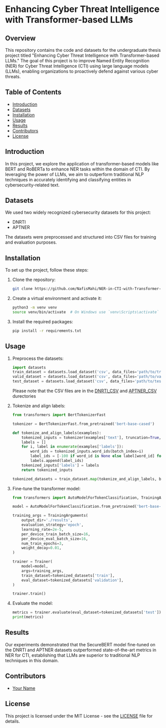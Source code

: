 
# Enhancing Cyber Threat Intelligence with Transformer-based LLMs

## Overview

This repository contains the code and datasets for the undergraduate thesis project titled "Enhancing Cyber Threat Intelligence with Transformer-based LLMs." The goal of this project is to improve Named Entity Recognition (NER) for Cyber Threat Intelligence (CTI) using large language models (LLMs), enabling organizations to proactively defend against various cyber threats.

## Table of Contents

- [Introduction](#introduction)
- [Datasets](#datasets)
- [Installation](#installation)
- [Usage](#usage)
- [Results](#results)
- [Contributors](#contributors)
- [License](#license)

## Introduction

In this project, we explore the application of transformer-based models like BERT and RoBERTa to enhance NER tasks within the domain of CTI. By leveraging the power of LLMs, we aim to outperform traditional NLP techniques in accurately identifying and classifying entities in cybersecurity-related text.

## Datasets

We used two widely recognized cybersecurity datasets for this project:
- DNRTI
- APTNER

The datasets were preprocessed and structured into CSV files for training and evaluation purposes.

## Installation

To set up the project, follow these steps:

1. Clone the repository:
    ```bash
    git clone https://github.com/NafisMahi/NER-in-CTI-with-Transformer-LLMs.git
    ```

2. Create a virtual environment and activate it:
    ```bash
    python3 -m venv venv
    source venv/bin/activate  # On Windows use `venv\Scripts\activate`
    ```

3. Install the required packages:
    ```bash
    pip install -r requirements.txt
    ```

## Usage

1. Preprocess the datasets:
    ```python
    import datasets
    train_dataset = datasets.load_dataset('csv', data_files='path/to/train.csv')
    valid_dataset = datasets.load_dataset('csv', data_files='path/to/valid.csv')
    test_dataset = datasets.load_dataset('csv', data_files='path/to/test.csv')
    ```

    Please note that the CSV files are in the [DNRTI_CSV](https://github.com/NafisMahi/NER-in-CTI-with-Transformer-LLMs/tree/main/DNRTI_CSV) and [APTNER_CSV](https://github.com/NafisMahi/NER-in-CTI-with-Transformer-LLMs/tree/main/APTNER_CSV) durectories

3. Tokenize and align labels:
    ```python
    from transformers import BertTokenizerFast

    tokenizer = BertTokenizerFast.from_pretrained('bert-base-cased')

    def tokenize_and_align_labels(examples):
        tokenized_inputs = tokenizer(examples['text'], truncation=True, is_split_into_words=True)
        labels = []
        for i, label in enumerate(examples['labels']):
            word_ids = tokenized_inputs.word_ids(batch_index=i)
            label_ids = [-100 if word_id is None else label[word_id] for word_id in word_ids]
            labels.append(label_ids)
        tokenized_inputs['labels'] = labels
        return tokenized_inputs

    tokenized_datasets = train_dataset.map(tokenize_and_align_labels, batched=True)
    ```

4. Fine-tune the transformer model:
    ```python
    from transformers import AutoModelForTokenClassification, TrainingArguments, Trainer

    model = AutoModelForTokenClassification.from_pretrained('bert-base-cased', num_labels=num_labels)

    training_args = TrainingArguments(
        output_dir='./results',
        evaluation_strategy='epoch',
        learning_rate=2e-5,
        per_device_train_batch_size=16,
        per_device_eval_batch_size=16,
        num_train_epochs=3,
        weight_decay=0.01,
    )

    trainer = Trainer(
        model=model,
        args=training_args,
        train_dataset=tokenized_datasets['train'],
        eval_dataset=tokenized_datasets['validation'],
    )

    trainer.train()
    ```

5. Evaluate the model:
    ```python
    metrics = trainer.evaluate(eval_dataset=tokenized_datasets['test'])
    print(metrics)
    ```

## Results

Our experiments demonstrated that the SecureBERT model fine-tuned on the DNRTI and APTNER datasets outperformed state-of-the-art metrics in NER for CTI, establishing that LLMs are superior to traditional NLP techniques in this domain.

## Contributors

- [Your Name](https://github.com/yourusername)

## License

This project is licensed under the MIT License - see the [LICENSE](LICENSE) file for details.
